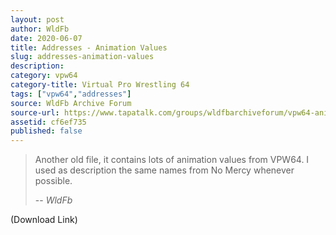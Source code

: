 ```yaml
---
layout: post
author: WldFb
date: 2020-06-07
title: Addresses - Animation Values
slug: addresses-animation-values
description:
category: vpw64
category-title: Virtual Pro Wrestling 64
tags: ["vpw64","addresses"]
source: WldFb Archive Forum
source-url: https://www.tapatalk.com/groups/wldfbarchiveforum/vpw64-animation-values-t788.html
assetid: cf6ef735
published: false
---
```


> Another old file, it contains lots of animation values from VPW64. I used as description the same names from No Mercy whenever possible.
>
> -- <cite>WldFb</cite>

(Download Link)
